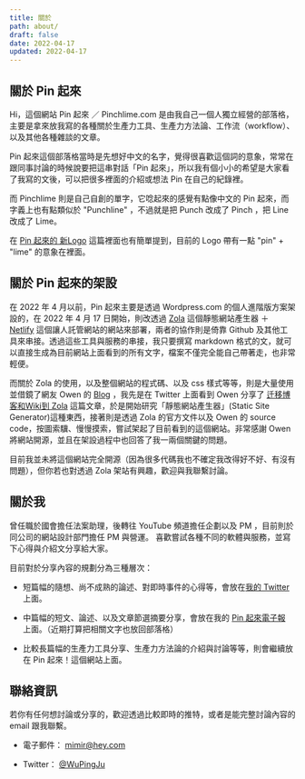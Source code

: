 ```yaml
---
title: 關於
path: about/
draft: false
date: 2022-04-17
updated: 2022-04-17
---
```


## 關於 Pin 起來

Hi，這個網站 Pin 起來 ／ Pinchlime.com 是由我自己一個人獨立經營的部落格，主要是拿來放我寫的各種關於生產力工具、生產力方法論、工作流（workflow）、以及其他各種雜談的文章。

Pin 起來這個部落格當時是先想好中文的名字，覺得很喜歡這個詞的意象，常常在跟同事討論的時候說要把這串對話「Pin 起來」，所以我有個小小的希望是大家看了我寫的文後，可以把很多裡面的介紹或想法 Pin 在自己的紀錄裡。

而 Pinchlime 則是自己自創的單字，它唸起來的感覺有點像中文的 Pin 起來，而字義上也有點類似於 "Punchline" ，不過就是把 Punch 改成了 Pinch ，把 Line 改成了 Lime。

在 [Pin 起來的 新Logo](/2022/02/07/the-new-logo-of-pinchlime/) 這篇裡面也有簡單提到，目前的 Logo 帶有一點 "pin" + "lime" 的意象在裡面。

## 關於 Pin 起來的架設

在 2022 年 4 月以前，Pin 起來主要是透過 Wordpress.com 的個人進階版方案架設的，在 2022 年 4 月 17 日開始，則改透過 [Zola](https://www.getzola.org/) 這個靜態網站產生器 ＋ [Netlify](https://www.netlify.com/) 這個讓人託管網站的網站來部署，兩者的協作則是倚靠 Github 及其他工具來串接。透過這些工具與服務的串接，我只要撰寫 markdown 格式的文，就可以直接生成為目前網站上面看到的所有文字，檔案不僅完全能自己帶著走，也非常輕便。

而關於 Zola 的使用，以及整個網站的程式碼、以及 css 樣式等等，則是大量使用並借鏡了網友 Owen 的 [Blog](https://www.owenyoung.com/) ，我先是在 Twitter 上面看到 Owen 分享了 [迁移博客和Wiki到 Zola](https://www.owenyoung.com/blog/migrate-to-zola/) 這篇文章，於是開始研究「靜態網站產生器」(Static Site Generator)這種東西，接著則是透過 Zola 的官方文件以及 Owen 的 source code，按圖索驥、慢慢摸索，嘗試架起了目前看到的這個網站。非常感謝 Owen 將網站開源，並且在架設過程中也回答了我一兩個關鍵的問題。

目前我並未將這個網站完全開源（因為很多代碼我也不確定我改得好不好、有沒有問題），但你若也對透過 Zola 架站有興趣，歡迎與我聯繫討論。

## 關於我

曾任職於國會擔任法案助理，後轉往 YouTube 頻道擔任企劃以及 PM ，目前則於同公司的網站設計部門擔任 PM 與營運。
喜歡嘗試各種不同的軟體與服務，並寫下心得與介紹文分享給大家。

目前對於分享內容的規劃分為三種層次：

- 短篇幅的隨想、尚不成熟的論述、對即時事件的心得等，會放在[我的 Twitter](https://twitter.com/WuPingJu) 上面。

- 中篇幅的短文、論述、以及文章節選摘要分享，會放在我的 [Pin 起來電子報](https://pinchlime.substack.com/) 上面。（近期打算把相關文字也放回部落格）

- 比較長篇幅的生產力工具分享、生產力方法論的介紹與討論等等，則會繼續放在 Pin 起來！這個網站上面。


## 聯絡資訊

若你有任何想討論或分享的，歡迎透過比較即時的推特，或者是能完整討論內容的 email 跟我聯繫。

- 電子郵件： mimir@hey.com

- Twitter： [@WuPingJu](https://twitter.com/WuPingJu)

